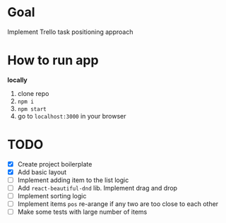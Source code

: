 # Goal

Implement Trello task positioning approach

# How to run app

**locally**

1. clone repo
2. `npm i`
3. `npm start`
4. go to `localhost:3000` in your browser

# TODO

- [x] Create project boilerplate
- [x] Add basic layout
- [ ] Implement adding item to the list logic
- [ ] Add `react-beautiful-dnd` lib. Implement drag and drop
- [ ] Implement sorting logic
- [ ] Implement items `pos` re-arange if any two are too close to each other
- [ ] Make some tests with large number of items
